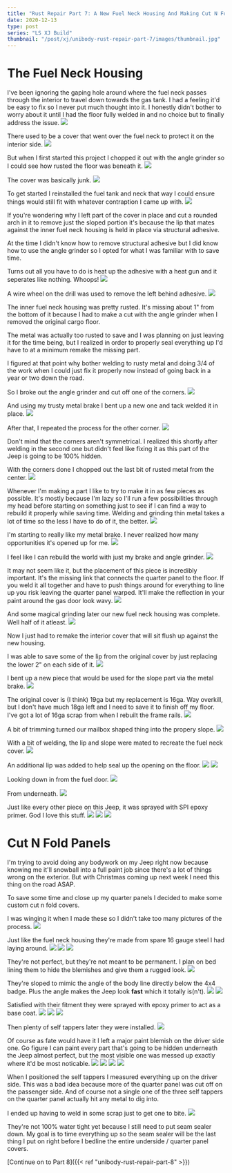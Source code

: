 ```yaml
---
title: "Rust Repair Part 7: A New Fuel Neck Housing And Making Cut N Fold Panels"
date: 2020-12-13
type: post
series: "LS XJ Build"
thumbnail: "/post/xj/unibody-rust-repair-part-7/images/thumbnail.jpg"
---
```


# The Fuel Neck Housing

I've been ignoring the gaping hole around where the fuel neck passes through the interior to travel down towards the gas tank. I had a feeling it'd be easy to fix so I never put much thought into it. I honestly didn't bother to worry about it until I had the floor fully welded in and no choice but to finally address the issue.
![](images/1.jpg)

There used to be a cover that went over the fuel neck to protect it on the interior side.
![](images/2.jpg)

But when I first started this project I chopped it out with the angle grinder so I could see how rusted the floor was beneath it.
![](images/3.jpg)

The cover was basically junk.
![](images/4.jpg)

To get started I reinstalled the fuel tank and neck that way I could ensure things would still fit with whatever contraption I came up with.
![](images/5.jpg)

If you're wondering why I left part of the cover in place and cut a rounded arch in it to remove just the sloped portion it's because the lip that mates against the inner fuel neck housing is held in place via structural adhesive.

At the time I didn't know how to remove structural adhesive but I did know how to use the angle grinder so I opted for what I was familiar with to save time.

Turns out all you have to do is heat up the adhesive with a heat gun and it seperates like nothing. Whoops!
![](images/6.jpg)

A wire wheel on the drill was used to remove the left behind adhesive.
![](images/7.jpg)

The inner fuel neck housing was pretty rusted. It's missing about 1" from the bottom of it because I had to make a cut with the angle grinder when I removed the original cargo floor.

The metal was actually too rusted to save and I was planning on just leaving it for the time being, but I realized in order to properly seal everything up I'd have to at a minimum remake the missing part.

I figured at that point why bother welding to rusty metal and doing 3/4 of the work when I could just fix it properly now instead of going back in a year or two down the road.

So I broke out the angle grinder and cut off one of the corners.
![](images/12.jpg)

And using my trusty metal brake I bent up a new one and tack welded it in place.
![](images/13.jpg)

After that, I repeated the process for the other corner.
![](images/14.jpg)

Don't mind that the corners aren't symmetrical. I realized this shortly after welding in the second one but didn't feel like fixing it as this part of the Jeep is going to be 100% hidden.

With the corners done I chopped out the last bit of rusted metal from the center.
![](images/15.jpg)

Whenever I'm making a part I like to try to make it in as few pieces as possible. It's mostly because I'm lazy so I'll run a few possibilities through my head before starting on something just to see if I can find a way to rebuild it properly while saving time. Welding and grinding thin metal takes a lot of time so the less I have to do of it, the better.
![](images/16.jpg)

I'm starting to really like my metal brake. I never realized how many opportunities it's opened up for me.
![](images/17.jpg)

I feel like I can rebuild the world with just my brake and angle grinder.
![](images/18.jpg)

It may not seem like it, but the placement of this piece is incredibly important. It's the missing link that connects the quarter panel to the floor. If you weld it all together and have to push things around for everything to line up you risk leaving the quarter panel warped. It'll make the reflection in your paint around the gas door look wavy.
![](images/19.jpg)

And some magical grinding later our new fuel neck housing was complete. Well half of it atleast.
![](images/20.jpg)

Now I just had to remake the interior cover that will sit flush up against the new housing.

I was able to save some of the lip from the original cover by just replacing the lower 2" on each side of it.
![](images/21.jpg)

I bent up a new piece that would be used for the slope part via the metal brake.
![](images/8.jpg)

The original cover is (I think) 19ga but my replacement is 16ga. Way overkill, but I don't have much 18ga left and I need to save it to finish off my floor. I've got a lot of 16ga scrap from when I rebuilt the frame rails.
![](images/9.jpg)

A bit of trimming turned our mailbox shaped thing into the propery slope.
![](images/10.jpg)

With a bit of welding, the lip and slope were mated to recreate the fuel neck cover.
![](images/22.jpg)

An additional lip was added to help seal up the opening on the floor.
![](images/23.jpg)
![](images/24.jpg)

Looking down in from the fuel door.
![](images/25.jpg)

From underneath.
![](images/26.jpg)

Just like every other piece on this Jeep, it was sprayed with SPI epoxy primer. God I love this stuff.
![](images/27.jpg)
![](images/28.jpg)
![](images/29.jpg)

# Cut N Fold Panels

I'm trying to avoid doing any bodywork on my Jeep right now because knowing me it'll snowball into a full paint job since there's a lot of things wrong on the exterior. But with Christmas coming up next week I need this thing on the road ASAP.

To save some time and close up my quarter panels I decided to make some custom cut n fold covers.

I was winging it when I made these so I didn't take too many pictures of the process.
![](images/30.jpg)

Just like the fuel neck housing they're made from spare 16 gauge steel I had laying around.
![](images/31.jpg)
![](images/32.jpg)
![](images/33.jpg)

They're not perfect, but they're not meant to be permanent. I plan on bed lining them to hide the blemishes and give them a rugged look.
![](images/34.jpg)

They're sloped to mimic the angle of the body line directly below the 4x4 badge. Plus the angle makes the Jeep look **fast** which it totally is(n't).
![](images/35.jpg)
![](images/36.jpg)

Satisfied with their fitment they were sprayed with epoxy primer to act as a base coat.
![](images/37.jpg)
![](images/38.jpg)
![](images/39.jpg)

Then plenty of self tappers later they were installed.
![](images/40.jpg)

Of course as fate would have it I left a major paint blemish on the driver side one. Go figure I can paint every part that's going to be hidden underneath the Jeep almost perfect, but the most visible one was messed up exactly where it'd be most noticable.
![](images/41.jpg)
![](images/42.jpg)
![](images/43.jpg)
![](images/44.jpg)

When I positioned the self tappers I measured everything up on the driver side. This was a bad idea because more of the quarter panel was cut off on the passenger side. And of course not a single one of the three self tappers on the quarter panel actually hit any metal to dig into.

I ended up having to weld in some scrap just to get one to bite.
![](images/45.jpg)

They're not 100% water tight yet because I still need to put seam sealer down. My goal is to time everything up so the seam sealer will be the last thing I put on right before I bedline the entire underside / quarter panel covers.

[Continue on to Part 8]({{< ref "unibody-rust-repair-part-8" >}})
